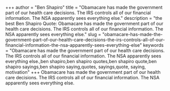 +++
author = "Ben Shapiro"
title = "Obamacare has made the government part of our health care decisions. The IRS controls all of our financial information. The NSA apparently sees everything else."
description = "the best Ben Shapiro Quote: Obamacare has made the government part of our health care decisions. The IRS controls all of our financial information. The NSA apparently sees everything else."
slug = "obamacare-has-made-the-government-part-of-our-health-care-decisions-the-irs-controls-all-of-our-financial-information-the-nsa-apparently-sees-everything-else"
keywords = "Obamacare has made the government part of our health care decisions. The IRS controls all of our financial information. The NSA apparently sees everything else.,ben shapiro,ben shapiro quotes,ben shapiro quote,ben shapiro sayings,ben shapiro saying,quotes, sayings,quote, saying, motivation"
+++
Obamacare has made the government part of our health care decisions. The IRS controls all of our financial information. The NSA apparently sees everything else.
